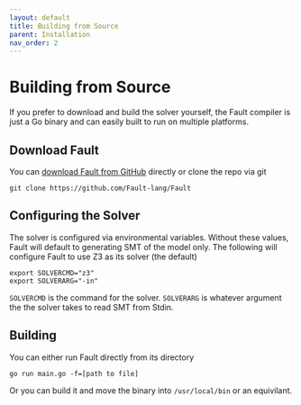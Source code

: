 ```yaml
---
layout: default
title: Building from Source
parent: Installation
nav_order: 2
---
```

# Building from Source
If you prefer to download and build the solver yourself, the Fault compiler is just a Go binary and can easily built to run on multiple platforms.

## Download Fault
You can [download Fault from GitHub](https://github.com/Fault-lang/Fault) directly or clone the repo via git

```
git clone https://github.com/Fault-lang/Fault
```

## Configuring the Solver
The solver is configured via environmental variables. Without these values, Fault will default to generating SMT of the model only. The following will configure Fault to use Z3 as its solver (the default)

```
export SOLVERCMD="z3"
export SOLVERARG="-in"
```

`SOLVERCMD` is the command for the solver. `SOLVERARG` is whatever argument the the solver takes to read SMT from Stdin.

## Building

You can either run Fault directly from its directory

```
go run main.go -f=[path to file]
```

Or you can build it and move the binary into `/usr/local/bin` or an equivilant.
